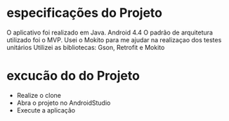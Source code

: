 # especificações do Projeto

O aplicativo foi realizado em Java.
Android 4.4
O padrão de arquitetura utilizado foi o MVP.
Usei o Mokito para me ajudar na realizaçao dos testes unitários
Utilizei as bibliotecas: Gson, Retrofit e Mokito

# excucão do do Projeto
- Realize o clone
- Abra o projeto no AndroidStudio
- Execute a aplicação

